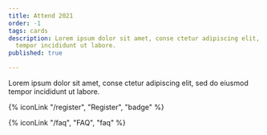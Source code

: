 ```yaml
---
title: Attend 2021
order: -1
tags: cards
description: Lorem ipsum dolor sit amet, conse ctetur adipiscing elit, sed do eiusmod
  tempor incididunt ut labore.
published: true

---
```

Lorem ipsum dolor sit amet, conse ctetur adipiscing elit, sed do eiusmod tempor incididunt ut labore.

{% iconLink "/register", "Register", "badge" %}

{% iconLink "/faq", "FAQ", "faq" %}